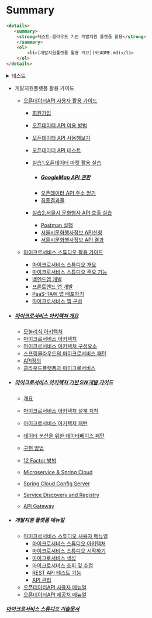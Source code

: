 # Summary



```html
<details>
   <summary>
    <strong>테스트-클라우드 기반 개발지원 플랫폼 활용</strong>
    </summary>
    <ol>
        <li>[개발지원플랫폼 활용 개요](README.md)</li>
    </ol>
</details>
```



<details>
    <summary>테스트</summary>
    <ol>
        <li>[개발지원플랫폼 활용 개요](README.md)</li>
    </ol>
</details>



- 개발지원플랫폼 활용 가이드

  - [오픈데이터API 사용자 활용 가이드](openapi_v2.md)
    
    - [회원가입](openapi_v2.md#회원가입)
    
    - [오픈데이터 API 이용 방법](openapi_v2.md#오픈데이터-api-이용-방법)
    
    - [오픈데이터 API 사용해보기](openapi_v2.md#오픈데이터-api-사용해보기)
    
    - [오픈데이터 API 테스트](openapi_v2.md#오픈데이터-api-테스트)
    
    - [실습1.오픈데이터 마켓 활용 실습](openapi_v2.md#오픈-데이터-마켓(OPEN-DATA-MARKET)-API-활용-실습)
      
      - ##### [GoogleMap API 권한](openapi_v2.md#googlemap-api-권한)
      - [오픈데이터 API 주소 얻기](openapi_v2.md#오픈데이터-api-주소-얻기)
      - [최종결과물](openapi_v2.md#실습-최종-결과물)
      
    - [실습2.서울시 문화행사 API 호출 실습](openapi_v2.md#두번째-실습-자료)
      - [Postman 실행](openapi_v2.md#두번째-실습-자료)
      - [서울시문화행사정보 API신청](openapi_v2.md#서울시-문화행사-정보-api-신청)
      - [서울시문화행사정보 API 결과](openapi_v2.md#서울시-문화행사정보-api-결과)
    
  - [마이크로서비스 스튜디오 활용 가이드](MicroserviceGuide.md)

    - [마이크로서비스 스튜디오 개요](MicroserviceGuide.md#마이크로서비스-스튜디오-개요)
    - [마이크로서비스 스튜디오 주요 기능](MicroserviceGuide.md#마이크로서비스-스튜디오-주요-기능)
    - [백엔드앱 개발](MicroserviceGuide.md#백엔드앱-개발)
    - [프론트엔드 앱 개발](MicroserviceGuide.md#프론트엔드-앱-개발)
    - [PaaS-TA에 앱 배포하기](MicroserviceGuide.md#paas-ta에-앱-배포하기)
    - [마이크로서비스 앱 구성](MicroserviceGuide.md#마이크로서비스-앱-구성)

- ##### [마이크로서비스 아키텍처 개요](microservice.md)

  - [모놀리식 아키텍처](microservice.md#모놀리식-아키텍처)
  - [마이크로서비스 아키텍처](microservice.md#마이크로서비스-아키텍처)
  - [마이크로서비스 아키텍처 구성요소](microservice.md#마이크로서비스-아키텍처-구성-요소)
  - [스프링클라우드의 마이크로서비스 패턴](microservice.md#스프링클라우드의-마이크로서비스패턴)
  - [API정의](microservice.md#api-정의)
  - [클라우드플랫폼과 마이크로서비스](microservice.md#클라우드플랫폼과-마이크로서비스)

- ##### [마이크로서비스 아키텍처 기반 SW개발 가이드](swprocess.md)

  - [개요](swprocess.md#마이크로서비스-아키텍처-기반-개발-개요)
  - [마이크로서비스 아키텍처 설계 지침](swprocess.md#마이크로서비스-아키텍처-설계-지침)
  - [마이크로서비스 아키텍처 패턴](swprocess.md#마이크로서비스-아키텍처-패턴)
  - [데이터 분산을 위한 데이터베이스 패턴](swprocess.md#데이터-분산을-위한-데이터베이스-패턴)
  - [구현 방법](swprocess.md#마이크로서비스-아키텍처-구현-방법)
  - [12 Factor 방법](swprocess.md#12-factor-방법)
  - [Microservice & Spring Cloud](msaspringcloud.md#스프링클라우드-적용-가이드)

  - [Spring Cloud Config Server](msaspringcloud.md#spring-cloud-config-server)
  - [Service Discovery and Registry](msaspringcloud.md#service-discovery-and-registry)
  - [API Gateway](msaspringcloud.md#api-gateway)

- ##### 개발지원 플랫폼 메뉴얼

  - [마이크로서비스 스튜디오 사용자 메뉴얼](msamanual_v2.md)
    - [마이크로서비스 스튜디오 아키텍처](msamanual_v2.md#마이크로서비스-스튜디오-아키텍처)
    - [마이크로서비스 스튜디오 시작하기](msamanual_v2.md#마이크로서비스-스튜디오-시작하기)
    - [마이크로서비스 생성](msamanual_v2.md#마이크로서비스-생성하기)
    - [마이크로서비스 조회 및 수정](msamanual_v2.md#마이크로서비스-조회-및-수정)
    - [REST API 테스트 기능](msamanual_v2.md#rest-api-테스트-기능)
    - [API 관리](msamanual_v2.md#api-관리)
  - [오픈데이터API 사용자 메뉴얼](openapi.md)
  - [오픈데이터API 제공처 메뉴얼](openapi_manager.md)

##### [마이크로서비스 스튜디오 기술문서](Technical_Report.md)